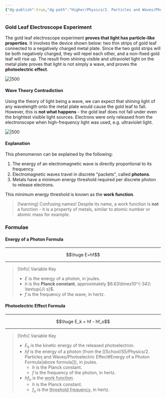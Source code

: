 ```yaml
---
{"dg-publish":true,"dg-path":"Higher/Physics/2. Particles and Waves/Photoelectric Effect.md","dg-permalink":"physics/photoelectric-effect","permalink":"/physics/photoelectric-effect/"}
---
```



### Gold Leaf Electroscope Experiment
The gold leaf electroscope experiment **proves that light has particle-like properties**. It involves the device shown below: two thin strips of gold leaf connected to a negatively charged metal plate. Since the two gold strips will be both negatively charged, they will repel each other, and a non-fixed gold leaf will rise up. The result from shining visible and ultraviolet light on the metal plate proves that light is not simply a wave, and proves the **photoelectric effect**.

![|500](https://cdn.savemyexams.co.uk/cdn-cgi/image/w=1920,f=auto/uploads/2021/05/22.1-Photoelectric-Experiment-1.png)

#### Wave Theory Contradiction
Using the theory of light being a wave, we can expect that shining light of any wavelength onto the metal plate would cause the gold leaf to fall. However, this is **not what happens** - the gold leaf does not fall under even the brightest visible light sources. Electrons were only released from the electronscope when high-frequency light was used, e.g. ultraviolet light.

![|500](https://cdn.savemyexams.co.uk/cdn-cgi/image/w=1920,f=auto/uploads/2021/05/22.1-Photoelectric-Experiment-2.png)

#### Explanation
This phenomenon can be explained by the following:

1. The energy of an electromagnetic wave is directly proportional to its frequency.
2. Electromagnetic waves travel in discrete "packets", called **photons**.
3. Metals have a minimum energy threshold required per discrete photon to release electrons.

This minimum energy threshold is known as the **work function**.

> [!warning] Confusing names!
> Despite its name, a work function is **not** a function - it is a property of metals, similar to atomic number or atomic mass for example.

### Formulae

#### Energy of a Photon Formula

---

$$\huge E=hf$$

---

> [!info] Variable Key
> 
> - $E$ is the energy of a photon, in joules.
> - $h$ is the **Planck constant**, approximately $6.63\times10^{-34}\ \textup{J\ s}$.
> - $f$ is the frequency of the wave, in hertz.

#### Photoelectric Effect Formula

---

$$\huge E_k = hf - hf_o$$

---

> [!info] Variable Key
> 
> - $E_k$ is the kinetic energy of the released photoelectron.
> - $hf$ is the energy of a photon (from the [[School/S5/Physics/2. Particles and Waves/Photoelectric Effect#Energy of a Photon Formula\|above formula]]), in joules.
> 	- $h$ is the Planck constant.
> 	- $f$ is the frequency of the photon, in hertz.
> - $hf_o$ is the <abbr title="The minimum energy required to remove an electron from a metal">work function</abbr>.
> 	- $h$ is the Planck constant.
> 	- $f_o$ is the <abbr title="The minimum frequency required to cause photoemission">threshold frequency</abbr>, in hertz.
